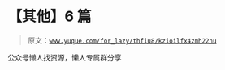 # 【其他】6 篇

> 原文：[`www.yuque.com/for_lazy/thfiu8/kzioilfx4zmh22nu`](https://www.yuque.com/for_lazy/thfiu8/kzioilfx4zmh22nu)



公众号懒人找资源，懒人专属群分享